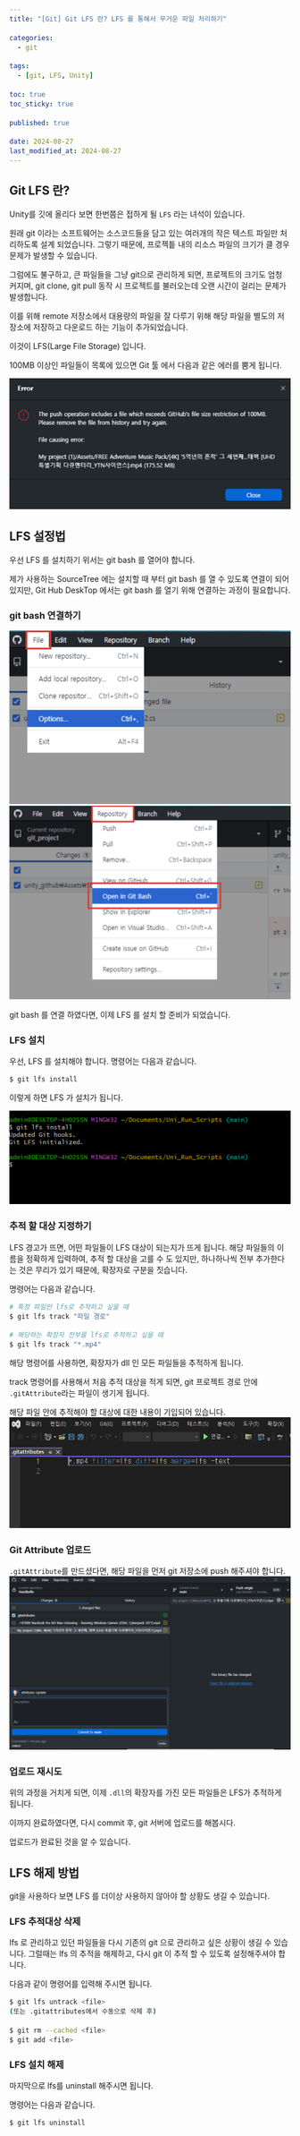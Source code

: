 ```yaml
---
title: "[Git] Git LFS 란? LFS 를 통해서 무거운 파일 처리하기"

categories:
  - git
  
tags:
  - [git, LFS, Unity]

toc: true
toc_sticky: true

published: true

date: 2024-08-27
last_modified_at: 2024-08-27
---
```


## Git LFS 란?

Unity를 깃에 올리다 보면 한번쯤은 접하게 될 `LFS` 라는 녀석이 있습니다.

원래 git 이라는 소프트웨어는 소스코드들을 담고 있는 여러개의 작은 텍스트 파일만 처리하도록 설계 되었습니다. 그렇기 때문에, 프로젝틑 내의 리소스 파일의 크기가 클 경우 문제가 발생할 수 있습니다.

그럼에도 불구하고, 큰 파일들을 그냥 git으로 관리하게 되면, 프로젝트의 크기도 엄청 커지며, git clone, git pull 동작 시 프로젝트를 불러오는데 오랜 시간이 걸리는 문제가 발생합니다.

이를 위해 remote 저장소에서 대용량의 파일을 잘 다루기 위해 해당 파일을 별도의 저장소에 저장하고 다운로드 하는 기능이 추가되었습니다.

이것이 LFS(Large File Storage) 입니다.

100MB 이상인 파일들이 목록에 있으면 Git 툴 에서 다음과 같은 에러를 뿜게 됩니다.

![](/images/Pasted%20image%2020240828124601.png)

## LFS 설정법

우선 LFS 를 설치하기 위서는 git bash 를 열어야 합니다.

제가 사용하는 SourceTree 에는 설치할 때 부터 git bash 를 열 수 있도록 연결이 되어 있지만, Git Hub DeskTop 에서는 git bash 를 열기 위해 연결하는 과정이 필요합니다.

### git bash 연결하기


![](/images/Pasted%20image%2020240828213638.png)
![](/images/Pasted%20image%2020240828213705.png)


git bash 를 연결 하였다면, 이제 LFS 를 설치 할 준비가 되었습니다.



### LFS 설치

우선, LFS 를 설치해야 합니다. 명령어는 다음과 같습니다.

```bash
$ git lfs install
```

이렇게 하면 LFS 가 설치가 됩니다.

![](/images/Pasted%20image%2020240828155011.png)

### 추적 할 대상 지정하기

LFS 경고가 뜨면, 어떤 파일들이 LFS 대상이 되는지가 뜨게 됩니다. 해당 파일들의 이름을 정확하게 입력하여, 추적 할 대상을 고를 수 도 있지만, 하나하나씩 전부 추가한다는 것은 무리가 있기 때문에, 확장자로 구분을 짓습니다.

명령어는 다음과 같습니다.
```bash
# 특정 파일만 lfs로 추적하고 싶을 때
$ git lfs track "파일 경로"

# 해당하는 확장자 전부를 lfs로 추적하고 싶을 때
$ git lfs track "*.mp4"
```

해당 명령어를 사용하면, 확장자가 dll 인 모든 파일들을 추적하게 됩니다.

track 명령어를 사용해서 처음 추적 대상을 적게 되면, git 프로젝트 경로 안에 `.gitAttribute`라는 파일이 생기게 됩니다.

해당 파일 안에 추적해야 할 대상에 대한 내용이 기입되어 있습니다.
![git attributes](/images/Pasted%20image%2020240828155531.png)

### Git Attribute 업로드
`.gitAttribute`를 만드셨다면, 해당 파일을 먼저 git 저장소에 push 해주셔야 합니다. 
![](/images/Pasted%20image%2020240828155504.png)

### 업로드 재시도

위의 과정을 거치게 되면, 이제 `.dll`의 확장자를 가진 모든 파일들은 LFS가 추적하게 됩니다. 

이까지 완료하였다면, 다시 commit 후, git 서버에 업로드를 해봅시다.

업로드가 완료된 것을 알 수 있습니다.

## LFS 해제 방법

git을 사용하다 보면 LFS 를 더이상 사용하지 않아야 할 상황도 생길 수 있습니다.
### LFS 추적대상 삭제
lfs 로 관리하고 있던 파일들을 다시 기존의 git 으로 관리하고 싶은 상황이 생길 수 있습니다. 그럴때는 lfs 의 추적을 해제하고, 다시 git 이 추적 할 수 있도록 설정해주셔야 합니다.

다음과 같이 명령어를 입력해 주시면 됩니다.

```bash
$ git lfs untrack <file>
(또는 .gitattributes에서 수동으로 삭제 후)

$ git rm --cached <file>
$ git add <file>
```


### LFS 설치 해제

마지막으로 lfs를 uninstall 해주시면 됩니다.

명령어는 다음과 같습니다.

```bash
$ git lfs uninstall
```
